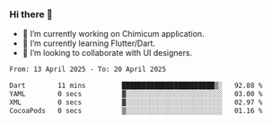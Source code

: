 ### Hi there 👋

<!--
**devcat37/devcat37** is a ✨ _special_ ✨ repository because its `README.md` (this file) appears on your GitHub profile.-->


- 🔭 I’m currently working on Chimicum application.
- 🌱 I’m currently learning Flutter/Dart.
- 👯 I’m looking to collaborate with UI designers.
<!-- - 🤔 I’m looking for help with ... -->

<!--START_SECTION:waka-->

```txt
From: 13 April 2025 - To: 20 April 2025

Dart        11 mins         ███████████████████████▒░   92.88 %
YAML        0 secs          ▓░░░░░░░░░░░░░░░░░░░░░░░░   03.00 %
XML         0 secs          ▓░░░░░░░░░░░░░░░░░░░░░░░░   02.97 %
CocoaPods   0 secs          ▒░░░░░░░░░░░░░░░░░░░░░░░░   01.16 %
```

<!--END_SECTION:waka-->
